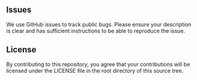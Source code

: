 ## Issues
We use GitHub issues to track public bugs. Please ensure your description is clear and has sufficient instructions to be able to reproduce the issue.

## License

By contributing to this repository, you agree that your contributions will be
licensed under the LICENSE file in the root directory of this source tree.
